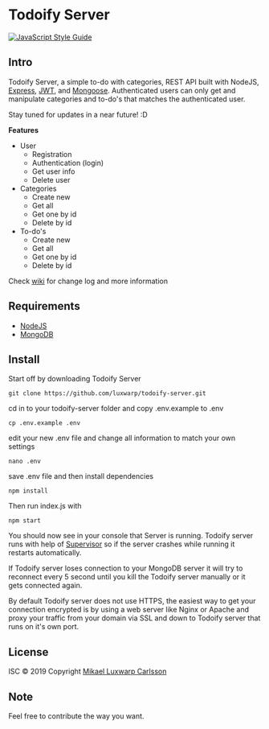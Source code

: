 # Todoify Server

[![JavaScript Style Guide](https://img.shields.io/badge/code_style-standard-brightgreen.svg)](https://standardjs.com)

## Intro

Todoify Server, a simple to-do with categories, REST API built with NodeJS, [Express](https://github.com/expressjs/express/), [JWT](https://github.com/auth0/node-jsonwebtoken), and [Mongoose](https://github.com/Automattic/mongoose).
Authenticated users can only get and manipulate categories and to-do's that matches the authenticated user.

Stay tuned for updates in a near future! :D

**Features** 
* User
  * Registration
  * Authentication (login)
  * Get user info
  * Delete user
* Categories
  * Create new
  * Get all
  * Get one by id
  * Delete by id
* To-do's
  * Create new
  * Get all
  * Get one by id
  * Delete by id

Check [wiki](https://github.com/luxwarp/todoify-server/wiki) for change log and more information

## Requirements

* [NodeJS](https://nodejs.org/en/)
* [MongoDB](https://www.mongodb.com/)

## Install

Start off by downloading Todoify Server

```
git clone https://github.com/luxwarp/todoify-server.git
```

cd in to your todoify-server folder and copy .env.example to .env 

```
cp .env.example .env
```

edit your new .env file and change all information to match your own settings

```
nano .env 
```

save .env file and then install dependencies

```
npm install
``` 

Then run index.js with

```
npm start
```

You should now see in your console that Server is running. Todoify server runs with help of [Supervisor](https://github.com/petruisfan/node-supervisor) so if the server crashes while running it restarts automatically.

If Todoify server loses connection to your MongoDB server it will try to reconnect every 5 second until you kill the Todoify server manually or it gets connected again.

By default Todoify server does not use HTTPS, the easiest way to get your connection encrypted is by using a web server like Nginx or Apache and proxy your traffic from your domain via SSL and down to Todoify server that runs on it's own port.


## License

ISC © 2019 Copyright [Mikael Luxwarp Carlsson](https://luxwarp.info)

## Note

Feel free to contribute the way you want.